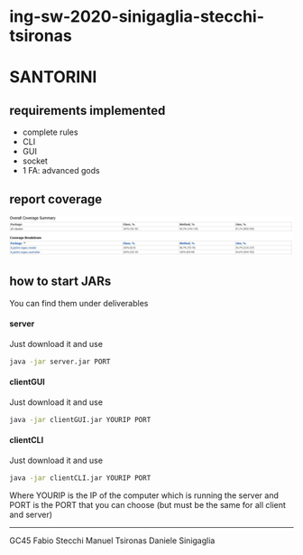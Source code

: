 # ing-sw-2020-sinigaglia-stecchi-tsironas
# SANTORINI



## requirements implemented
- complete rules
- CLI
- GUI
- socket
- 1 FA: advanced gods 


## report coverage
![alt text](https://github.com/DanoSSS/ing-sw-2020-sinigaglia-stecchi-tsironas/blob/master/coverage_report/coverage_report.JPG?raw=true)


## how to start JARs
You can find them under deliverables
#### server
Just download it and use  
```bash
java -jar server.jar PORT
```
#### clientGUI
Just download it and use
```bash
java -jar clientGUI.jar YOURIP PORT
```
#### clientCLI
Just download it and use
```bash
java -jar clientCLI.jar YOURIP PORT
```
Where YOURIP is the IP of the computer which is running the server and PORT is the PORT that you can choose (but must be the same for all client and server)




--------------------------------------------------------------------------------------------------------------------------------------------------------------



GC45
Fabio Stecchi
Manuel Tsironas
Daniele Sinigaglia
